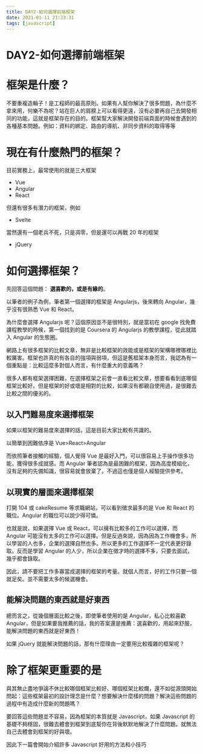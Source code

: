 ```yaml
---
title: DAY2-如何選擇前端框架
date: 2021-01-11 21:23:31
tags: [javascript]
---
```


# DAY2-如何選擇前端框架

# 框架是什麼？

不要重複造輪子！是工程師的最高原則。如果有人幫你解決了很多問題，為什麼不拿來用，何樂不為呢？站在巨人的肩膀上可以看得更遠，沒有必要再自己去開發相同的功能，這就是框架存在的目的。框架幫大家解決開發前端頁面的時候會遇到的各種基本問題。例如：資料的綁定、路由的導航、非同步資料的取得等等

# 現在有什麼熱門的框架？

目前實務上，最常使用的就是三大框架

- Vue
- Angular
- React

但還有很多有潛力的框架，例如

- Svelte

當然還有一個老兵不死，只是凋零，但是還可以再戰 20 年的框架

- jQuery

# 如何選擇框架？

先回答這個問題： **選喜歡的，或是有緣的**。

以筆者的例子為例，筆者第一個選擇的框架是 Angularjs，後來轉向 Angular，幾乎沒有很熟悉 Vue 和 React。

為什麼會選擇 Angularjs 呢？這個原因並不是很特別，就是當初在 google 找免費課程教學的時候，第一個找到的是 Coursera 的 Angularjs 的教學課程，從此就踏入 Angular 的生態圈。

網路上有很多框架的比較文章，無非是比較框架的效能或是框架的架構哪裡哪裡比較厲害。框架也許真的有各自的強項與弱項，但這是舊框架本身而言，我認為有一個重點是：比較這麼多對個人而言，有什麼重大的意義嗎？

很多人都有框架選擇困難，在選擇框架之前會一直看比較文章，想要看看到底哪個框架比較好。但是框架的好或壞是相對的比較，如果沒有都親自使用過，是很難去比較之間的優劣的。

## 以入門難易度來選擇框架

如果以框架的難易度來選擇的話，這是目前大家比較有共識的。

以簡單到困難依序是 Vue>React>Angular

而依照筆者接觸的經驗，個人覺得 Vue 是最好入門，可以很容易上手操作很多功能，獲得很多成就感。而 Angular 筆者認為是最困難的框架，因為高度模組化，沒有足夠的先備知識，很容易就會放棄了。不過這也僅是個人經驗提供參考。

## 以現實的層面來選擇框架

打開 104 或 cakeResume 等求職網站，可以看到徵求最多的是 Vue 和 React 的職位。Angular 的職位可以說少得可憐。

也就是說，如果選擇 Vue 或 React，可以擁有比較多的工作可以選擇，而 Angular 可能沒有太多的工作可以選擇。但是反過來說，因為因為工作機會多，所以學習的人也多，企業的選擇自然也多。所以更多的工作選擇不一定代表更好錄取。反而是學習 Angular 的人少，所以企業在徵才時的選擇不多，只要去面試，幾乎都會錄取。

因此，請不要把工作多寡當成選擇的框架的考量。就個人而言，好的工作只要一個就足矣。並不需要太多的候選機會。

## 能解決問題的東西就是好東西

總而言之，從幾個層面比較之後，即使筆者使用的是 Angular，私心比較喜歡 Angular，但是如果要我推薦的話，我的答案還是推薦：選喜歡的，用起來舒服，能解決問題的東西就是好東西！

如果 jQuery 就能解決問題的話，那有什麼理由一定要用比較複雜的框架呢？

# 除了框架更重要的是

與其無止盡地爭論不休比較哪個框架比較好、哪個框架比較爛，還不如從源頭開始問起：這些框架最初的設計理念是什麼？想要解決什麼樣的問題？解決這些問題的過程中有造成什麼新的問題嗎？

要回答這些問題並不容易，因為框架的本質就是 Javascript，如果 Javascript 的基礎不夠穩固，很難去體會到框架到底幫你在背後默默地解決了什麼問題。就無法自己去體會到框架的好與壞。

因此下一篇會開始介紹許多 Javascript 好用的方法和小技巧
